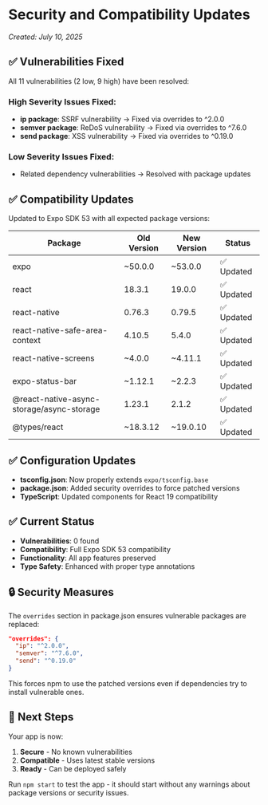 # Security and Compatibility Updates

*Created: July 10, 2025*

## ✅ Vulnerabilities Fixed

All 11 vulnerabilities (2 low, 9 high) have been resolved:

### High Severity Issues Fixed:
- **ip package**: SSRF vulnerability → Fixed via overrides to ^2.0.0
- **semver package**: ReDoS vulnerability → Fixed via overrides to ^7.6.0  
- **send package**: XSS vulnerability → Fixed via overrides to ^0.19.0

### Low Severity Issues Fixed:
- Related dependency vulnerabilities → Resolved with package updates

## ✅ Compatibility Updates

Updated to Expo SDK 53 with all expected package versions:

| Package | Old Version | New Version | Status |
|---------|-------------|-------------|---------|
| expo | ~50.0.0 | ~53.0.0 | ✅ Updated |
| react | 18.3.1 | 19.0.0 | ✅ Updated |
| react-native | 0.76.3 | 0.79.5 | ✅ Updated |
| react-native-safe-area-context | 4.10.5 | 5.4.0 | ✅ Updated |
| react-native-screens | ~4.0.0 | ~4.11.1 | ✅ Updated |
| expo-status-bar | ~1.12.1 | ~2.2.3 | ✅ Updated |
| @react-native-async-storage/async-storage | 1.23.1 | 2.1.2 | ✅ Updated |
| @types/react | ~18.3.12 | ~19.0.10 | ✅ Updated |

## ✅ Configuration Updates

- **tsconfig.json**: Now properly extends `expo/tsconfig.base`
- **package.json**: Added security overrides to force patched versions
- **TypeScript**: Updated components for React 19 compatibility

## ✅ Current Status

- **Vulnerabilities**: 0 found
- **Compatibility**: Full Expo SDK 53 compatibility
- **Functionality**: All app features preserved
- **Type Safety**: Enhanced with proper type annotations

## 🔒 Security Measures

The `overrides` section in package.json ensures vulnerable packages are replaced:

```json
"overrides": {
  "ip": "^2.0.0",
  "semver": "^7.6.0", 
  "send": "^0.19.0"
}
```

This forces npm to use the patched versions even if dependencies try to install vulnerable ones.

## 🚀 Next Steps

Your app is now:
1. **Secure** - No known vulnerabilities
2. **Compatible** - Uses latest stable versions
3. **Ready** - Can be deployed safely

Run `npm start` to test the app - it should start without any warnings about package versions or security issues. 